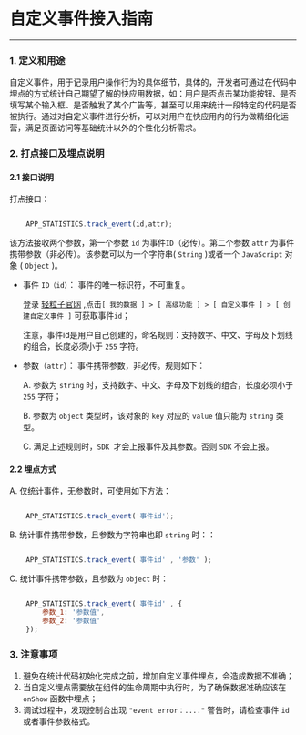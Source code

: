 # 自定义事件接入指南

----

### 1. 定义和用途

自定义事件，用于记录用户操作行为的具体细节，具体的，开发者可通过在代码中埋点的方式统计自己期望了解的快应用数据，如：用户是否点击某功能按钮、是否填写某个输入框、是否触发了某个广告等，甚至可以用来统计一段特定的代码是否被执行。通过对自定义事件进行分析，可以对用户在快应用内的行为做精细化运营，满足页面访问等基础统计以外的个性化分析需求。

### 2. 打点接口及埋点说明

#### 2.1 接口说明

打点接口：

```javascript

    APP_STATISTICS.track_event(id,attr);

```

  该方法接收两个参数，第一个参数 `id` 为事件`ID`（必传）。第二个参数 `attr` 为事件携带参数（非必传）。该参数可以为一个字符串( `String` )或者一个 `JavaScript` 对象 ( `Object` )。

 - 事件 `ID（id）`：
    事件的唯一标识符，不可重复。
    
    登录 [轻粒子官网](http://www.qinglizi.cn/account/login) ,点击`[ 我的数据 ] > [ 高级功能 ] > [ 自定义事件 ] > [ 创建自定义事件 ]` 可获取事件`id`；
    
    注意，事件id是用户自己创建的，命名规则：支持数字、中文、字母及下划线的组合，长度必须小于 `255` 字符。

 - 参数（`attr`）：
    事件携带参数，非必传。规则如下：

    A. 参数为 `string` 时，支持数字、中文、字母及下划线的组合，长度必须小于 `255` 字符；

    B. 参数为 `object` 类型时，该对象的 `key` 对应的 `value` 值只能为 `string` 类型。

    C. 满足上述规则时，`SDK `才会上报事件及其参数。否则 `SDK` 不会上报。


#### 2.2 埋点方式


A. 仅统计事件，无参数时，可使用如下方法：

```javascript

    APP_STATISTICS.track_event('事件id');

```

B. 统计事件携带参数，且参数为字符串也即 `string` 时：：

```javascript

    APP_STATISTICS.track_event('事件id' , '参数' );

```

C. 统计事件携带参数，且参数为 `object` 时：

```javascript

    APP_STATISTICS.track_event('事件id' , {
        参数_1: '参数值',
        参数_2: '参数值'        
    });

```


### 3. 注意事项

1. 避免在统计代码初始化完成之前，增加自定义事件埋点，会造成数据不准确；
2. 当自定义埋点需要放在组件的生命周期中执行时，为了确保数据准确应该在 `onShow` 函数中埋点；
3. 调试过程中，发现控制台出现 `"event error：...."` 警告时，请检查事件 `id` 或者事件参数格式。

